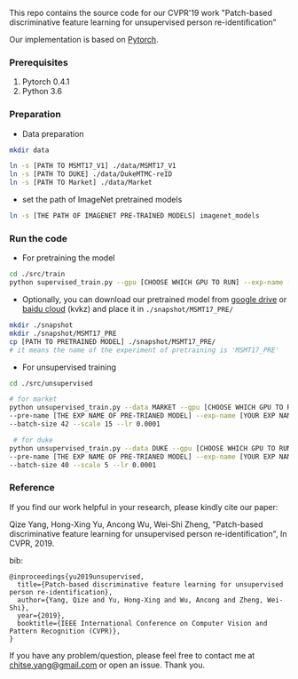 
This repo contains the source code for our CVPR'19 work
"Patch-based discriminative feature learning for unsupervised person re-identification"

Our implementation is based on [Pytorch](https://pytorch.org/).


### Prerequisites
1. Pytorch 0.4.1
2. Python 3.6



### Preparation
 
- Data preparation

```bash {.line-numbers}
mkdir data

ln -s [PATH TO MSMT17_V1] ./data/MSMT17_V1
ln -s [PATH TO DUKE] ./data/DukeMTMC-reID
ln -s [PATH TO Market] ./data/Market
```

- set the path of ImageNet pretrained models
```bash {.line-numbers}
ln -s [THE PATH OF IMAGENET PRE-TRAINED MODELS] imagenet_models
```
### Run the code
- For pretraining the model
```bash {.line-numbers}
cd ./src/train
python supervised_train.py --gpu [CHOOSE WHICH GPU TO RUN] --exp-name [YOUR EXP NAME]
```
- Optionally, you can download our pretrained model from [google drive](https://drive.google.com/file/d/1KKzR0CoGPmEq00Aw-evH5odOAlwxuwX8/view?usp=sharing) or [baidu cloud](https://pan.baidu.com/s/17uy7VnBa037f5luMG7cGzw) (kvkz)
and place it in `./snapshot/MSMT17_PRE/`

```bash
mkdir ./snapshot
mkdir ./snapshot/MSMT17_PRE
cp [PATH TO PRETRAINED MODEL] ./snapshot/MSMT17_PRE/
# it means the name of the experiment of pretraining is 'MSMT17_PRE'  
```

- For unsupervised training
```bash {.line-numbers}
cd ./src/unsupervised

# for market
python unsupervised_train.py --data MARKET --gpu [CHOOSE WHICH GPU TO RUN] \
--pre-name [THE EXP NAME OF PRE-TRIANED MODEL] --exp-name [YOUR EXP NAME] \
--batch-size 42 --scale 15 --lr 0.0001 

 # for duke
python unsupervised_train.py --data DUKE --gpu [CHOOSE WHICH GPU TO RUN] \
--pre-name [THE EXP NAME OF PRE-TRIANED MODEL] --exp-name [YOUR EXP NAME] \
--batch-size 40 --scale 5 --lr 0.0001 

```


### Reference

If you find our work helpful in your research,
please kindly cite our paper:

Qize Yang, Hong-Xing Yu, Ancong Wu, Wei-Shi Zheng, "Patch-based discriminative feature 
learning for unsupervised person re-identification",
In CVPR, 2019.

bib:
```
@inproceedings{yu2019unsupervised,
  title={Patch-based discriminative feature learning for unsupervised person re-identification},
  author={Yang, Qize and Yu, Hong-Xing and Wu, Ancong and Zheng, Wei-Shi},
  year={2019},
  booktitle={IEEE International Conference on Computer Vision and Pattern Recognition (CVPR)},
}
```

If you have any problem/question, please feel free to contact me at chitse.yang@gmail.com
or open an issue. Thank you.
